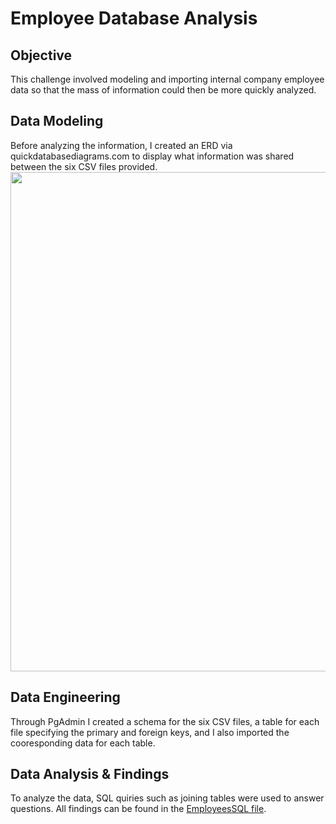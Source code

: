 # Employee Database Analysis

## Objective
This challenge involved modeling and importing internal company employee data so that the mass of information could then be more quickly analyzed.

## Data Modeling
Before analyzing the information, I created an ERD via quickdatabasediagrams.com to display what information was shared between the six CSV files provided.
<img src="https://user-images.githubusercontent.com/102936852/194216141-2d8a408c-8be9-4912-b63a-efd7f196f888.png" width="799">

## Data Engineering
Through PgAdmin I created a schema for the six CSV files, a table for each file specifying the primary and foreign keys, and I also imported the cooresponding data for each table. 

## Data Analysis & Findings
To analyze the data, SQL quiries such as joining tables were used to answer questions. All findings can be found in the [EmployeesSQL file](https://github.com/ohigithub/sql-challenge/tree/main/EmployeeSQL).
